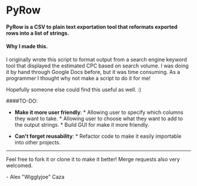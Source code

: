 # PyRow

#### PyRow is a CSV to plain text exportation tool that reformats exported rows into a list of strings.

#### Why I made this.

I originally wrote this script to format output from a search engine keyword tool that displayed the estimated CPC based on search volume. I was doing it by hand through Google Docs before, but it was time consuming. As a programmer I thought why not make a script to do it for me!

Hopefully someone else could find this useful as well. :)

####TO-DO:
* **Make it more user friendly**:
		* Allowing user to specify which columns they want to take.
		* Allowing user to choose what they want to add to the output strings.
		* Build GUI for make it more friendly.

* **Can't forget reusability**:
		* Refactor code to make it easily importable into other projects.

------

Feel free to fork it or clone it to make it better! Merge requests also very welcomed.

\- Alex "Wigglyjoe" Caza

